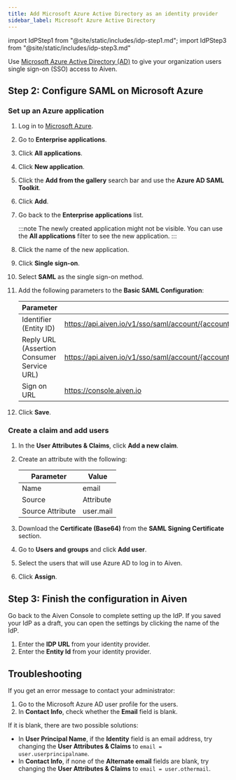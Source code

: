 ```yaml
---
title: Add Microsoft Azure Active Directory as an identity provider
sidebar_label: Microsoft Azure Active Directory
---
```

<!-- vale off -->
import IdPStep1 from "@site/static/includes/idp-step1.md";
import IdPStep3 from "@site/static/includes/idp-step3.md"

<!-- vale on -->

Use [Microsoft Azure Active Directory (AD)](https://azure.microsoft.com/en-us/products/active-directory/) to give your organization users single sign-on (SSO) access to Aiven.

<IdPStep1/>

## Step 2: Configure SAML on Microsoft Azure

### Set up an Azure application

1. Log in to [Microsoft Azure](https://portal.azure.com/).
1. Go to **Enterprise applications**.
1. Click **All applications**.
1. Click **New application**.
1. Click the **Add from the gallery** search bar and use the **Azure AD SAML Toolkit**.
1. Click **Add**.
1. Go back to the **Enterprise applications** list.

    :::note
    The newly created application might not be visible. You can use
    the **All applications** filter to see the new application.
    :::

1. Click the name of the new application.
1. Click **Single sign-on**.
1. Select **SAML** as the single sign-on method.
1. Add the following parameters to the **Basic SAML Configuration**:

    |                 Parameter                  |                                                  Value                                                   |
    | ------------------------------------------ | -------------------------------------------------------------------------------------------------------- |
    | Identifier (Entity ID)                     | https://api.aiven.io/v1/sso/saml/account/{account_id}/method/{account_authentication_method_id}/metadata |
    | Reply URL (Assertion Consumer Service URL) | https://api.aiven.io/v1/sso/saml/account/{account_id}/method/{account_authentication_method_id}/acs      |
    | Sign on URL                                | https://console.aiven.io                                                                                 |

1. Click **Save**.

### Create a claim and add users

1. In the **User Attributes & Claims**, click **Add a new claim**.
1. Create an attribute with the following:

    |    Parameter     |   Value   |
    | ---------------- | --------- |
    | Name             | email     |
    | Source           | Attribute |
    | Source Attribute | user.mail |

1. Download the **Certificate (Base64)** from the **SAML Signing Certificate** section.
1. Go to **Users and groups** and click **Add user**.
1. Select the users that will use Azure AD to log in to Aiven.
1. Click **Assign**.

## Step 3: Finish the configuration in Aiven

Go back to the Aiven Console to complete setting up the IdP. If you saved your IdP as a
draft, you can open the settings by clicking the name of the IdP.

1. Enter the **IDP URL** from your identity provider.
1. Enter the **Entity Id** from your identity provider.
<IdPStep3/>

## Troubleshooting

If you get an error message to contact your administrator:

1. Go to the Microsoft Azure AD user profile for the users.
1. In **Contact Info**, check whether the **Email** field is blank.

If it is blank, there are two possible solutions:

-   In **User Principal Name**, if the **Identity** field is an email
    address, try changing the **User Attributes & Claims** to
    `email = user.userprincipalname`.
-   In **Contact Info**, if none of the **Alternate email** fields are
    blank, try changing the **User Attributes & Claims** to
    `email = user.othermail`.
